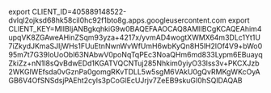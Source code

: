export CLIENT_ID=405889148522-dvlql2ojksd68hk58cil0hc92f1bto8g.apps.googleusercontent.com
export CLIENT_KEY=MIIBIjANBgkqhkiG9w0BAQEFAAOCAQ8AMIIBCgKCAQEAhim4upqVK8ZGAweAHinZSqm93yza+4217x/yvmAD4wogtXWMX64m3DLc1Yt1U7iZkydJKmaSJIjWHs1FUuEtnNwnWvWfUmH6wbKyQn8H5lH2lOf4V9+bWo095m7t7G39IoUoObl63NAbwV0poNqTqPEc3NoaQHm6md833Lypm6EBuayqZkiZz+nN1l8sQvBdwEDd1KGATVQCNTuj285Nhkim0yiyO33lss3v+PKCXJzb2WKGlWEfsda0vGznPa0gomgRKvTDLL5w5sgM6VAkU0gQvRMKgWKcOyAGB6V4OfSNSdsjPAEht2cyls3pCoGlEcUJrjv7ZeEB9skuGI0hSQIDAQAB
